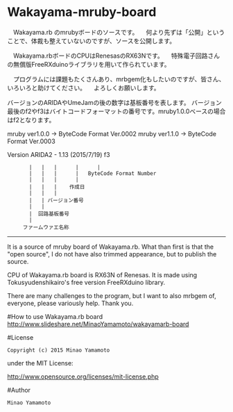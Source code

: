 # Wakayama-mruby-board

　Wakayama.rb のmrubyボードのソースです。
　何より先ずは「公開」ということで、体裁も整えていないのですが、ソースを公開します。

　Wakayama.rbボードのCPUはRenesasのRX63Nです。
　特殊電子回路さんの無償版FreeRXduinoライブラリを用いて作られています。

　プログラムには課題もたくさんあり、mrbgem化もしたいのですが、皆さん、いろいろと助けてください。
　よろしくお願いします。

  バージョンのARIDAやUmeJamの後の数字は基板番号を表します。
  バージョン最後のf2やf3はバイトコードフォーマットの番号です。mruby1.0.0ベースの場合はf2となります。

  mruby ver1.0.0 -> ByteCode Format Ver.0002
  mruby ver1.1.0 -> ByteCode Format Ver.0003

  Version ARIDA2 - 1.13 (2015/7/19) f3
  
           |   |   |      |      |
           |   |   |      |   ByteCode Format Number
           |   |   |      |
           |   |   |    作成日
           |   |   |
           |   | バージョン番号
           |   |
           |  回路基板番号
           |
         ファームウァエ名称

------
  It is a source of mruby board of Wakayama.rb.
  What than first is that the "open source", I do not have also trimmed appearance, but to publish the source.

  CPU of Wakayama.rb board is RX63N of Renesas.
  It is made using Tokusyudenshikairo's free version FreeRXduino library.

  There are many challenges to the program, but I want to also mrbgem of, everyone, please variously help.
  Thank you.

#How to use Wakayama.rb board
http://www.slideshare.net/MinaoYamamoto/wakayamarb-board

#License

    Copyright (c) 2015 Minao Yamamoto

under the MIT License:

http://www.opensource.org/licenses/mit-license.php


#Author

    Minao Yamamoto
